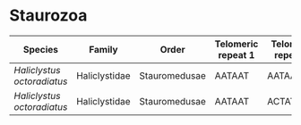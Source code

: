 # Staurozoa

| Species | Family | Order | Telomeric repeat 1 | Telomeric repeat 2 | Data type |
| -- | --- | --- | --- | --- | --- |
| *Haliclystus octoradiatus* | Haliclystidae | Stauromedusae | AATAAT | AATAATAAT | assembly |
| *Haliclystus octoradiatus* | Haliclystidae | Stauromedusae | AATAAT | ACTAT | pacbio |
